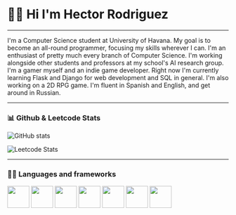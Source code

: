 # 🏄‍♂️ Hi I'm Hector Rodriguez

---

I'm a Computer Science student at University of Havana. My goal is to become an all-round programmer, focusing my skills wherever I can. I'm an enthusiast of pretty much every branch of Computer Science. I'm working alongside other students and professors at my school's AI research group. I'm a gamer myself and an indie game developer. Right now I'm currently learning Flask and Django for web development and SQL in general. I'm also working on a 2D RPG game. I'm fluent in Spanish and English, and get around in Russian.

---
### 📊 Github & Leetcode Stats

![GitHub stats](https://github-readme-stats.vercel.app/api?username=vekt0R-HUB&theme=vision-friendly-dark&show_icons=true&hide_border=true&bg_color=101010)

![Leetcode Stats](https://leetcard.jacoblin.cool/zealot-algo?border=0&theme=dark)

---
### 👨‍💻 Languages and frameworks

<img width="50" height="50" src=https://github.com/yurijserrano/Github-Profile-Readme-Logos/blob/master/programming%20languages/c%23.svg></img>
<img width="50" height="50" src=https://github.com/yurijserrano/Github-Profile-Readme-Logos/blob/master/programming%20languages/python.svg></img>
<img width="50" height="50" src=https://github.com/yurijserrano/Github-Profile-Readme-Logos/blob/master/frameworks/flask.svg></img>
<img width="50" height="50" src=https://github.com/yurijserrano/Github-Profile-Readme-Logos/blob/master/others/css.svg></img>
<img width="50" height="50" src=https://github.com/yurijserrano/Github-Profile-Readme-Logos/blob/master/others/html.svg></img>
<img width="50" height="50" src=https://cdn-icons-png.flaticon.com/512/5969/5969294.png></img>
<img width="50" height="50" src="https://seeklogo.com/images/T/tensorflow-logo-02FCED4F98-seeklogo.com.png"></img>
